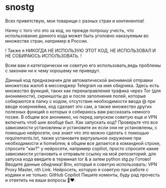 # snostg
Всех приветствую, мои товарищи с разных стран и континентов!

Начну с того что это за код, но прежде попрошу учесть, что использование данного кода может быть уголовно наказуемым во множестве стран, например в России. 

! Также я НИКОГДА НЕ ИСПОЛЬЗУЮ ЭТОТ КОД, НЕ ИСПОЛЬЗОВАЛ И НЕ СОБИРАЮСЬ ИСПОЛЬЗОВАТЬ. !

Всем вам я категорически не советую его использовать,ведь проблемы с законам ни к чему хорошему не приведут.

Данный код предназначен для автоматической анонимной отправки множетсва жалоб в мессенджер Telegram на имя обидчика.
Здесь есть множество функций, таких как перенаправление трафика через Tor (для анонимности), скриншоты до и после заполнения полей, которые собираются в папку с кодом, отсутствие необходимости ввода @ при вводе юзерннейма, код сделает это сам, а также множество других полезных функций о которых я собираюсь вам рассказать немного позже. В общем все анонимно, но перед запуском советую еще и VPN включить чтоб шик вообще был.
Как запускать код?
Проверьте что все зависимости установлены и установите их если они не установлены, с помощью нейросети, она знает что это можно сделать с помощью requirements.txt, также установите виртуальное окружение при необходимости и homebrew, в общем все делается в командной строке, спросите "как?" у нейросети, например copiliot, просто спросите какие зависимости установить и отправьте ссылку на мой репозиторий.
для запуска кода введите в терминал tor &
а затем python stg.py
Готово! Вводите данные обидчика!
Впн, который я советую использовать: VPN Proxy Master, nth Link.
Нейросеть, которую я советую при работе с кодами и не только: GitHub Copiliot
Пишите коменты, буду рад прочесть и ответить на ваши вопросы 🤗❤️.
